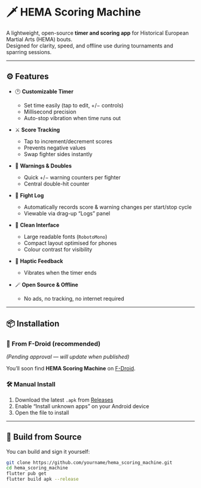 # 🗡️ HEMA Scoring Machine

A lightweight, open-source **timer and scoring app** for Historical European Martial Arts (HEMA) bouts.  
Designed for clarity, speed, and offline use during tournaments and sparring sessions.

---

## ⚙️ Features

- 🕐 **Customizable Timer**
  - Set time easily (tap to edit, +/− controls)
  - Millisecond precision
  - Auto-stop vibration when time runs out

- ⚔️ **Score Tracking**
  - Tap to increment/decrement scores
  - Prevents negative values
  - Swap fighter sides instantly

- 🚨 **Warnings & Doubles**
  - Quick +/− warning counters per fighter
  - Central double-hit counter

- 🧾 **Fight Log**
  - Automatically records score & warning changes per start/stop cycle
  - Viewable via drag-up “Logs” panel

- 🎨 **Clean Interface**
  - Large readable fonts (`RobotoMono`)
  - Compact layout optimised for phones
  - Colour contrast for visibility

- 📳 **Haptic Feedback**
  - Vibrates when the timer ends

- 🪄 **Open Source & Offline**
  - No ads, no tracking, no internet required

---

## 📦 Installation

### 🧭 From F-Droid (recommended)
*(Pending approval — will update when published)*

You’ll soon find **HEMA Scoring Machine** on [F-Droid](https://f-droid.org/).

### 🛠️ Manual Install
1. Download the latest `.apk` from [Releases](https://github.com/kstepanovdev/hema_scoring_machine/releases)
2. Enable “Install unknown apps” on your Android device
3. Open the file to install

---

## 🧰 Build from Source

You can build and sign it yourself:

```bash
git clone https://github.com/yourname/hema_scoring_machine.git
cd hema_scoring_machine
flutter pub get
flutter build apk --release
